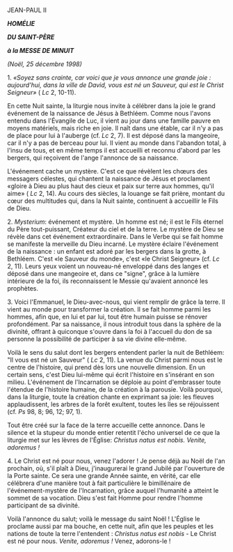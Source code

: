 JEAN-PAUL II


***HOMÉLIE***

***DU SAINT-PÈRE***

***à la MESSE DE MINUIT***

*(Noël, 25 décembre 1998)*

1\. *«Soyez sans crainte, car voici que je vous annonce une grande joie : aujourd'hui, dans la ville de David, vous est né un Sauveur, qui est le Christ Seigneur»* ( *Lc* 2, 10-11).

En cette Nuit sainte, la liturgie nous invite à célébrer dans la joie le grand événement de la naissance de Jésus à Bethléem. Comme nous l'avons entendu dans l'Évangile de Luc, il vient au jour dans une famille pauvre en moyens matériels, mais riche en joie. Il naît dans une étable, car il n'y a pas de place pour lui à l'auberge (cf. *Lc* 2, 7). Il est déposé dans la mangeoire, car il n'y a pas de berceau pour lui. Il vient au monde dans l'abandon total, à l'insu de tous, et en même temps il est accueilli et reconnu d'abord par les bergers, qui reçoivent de l'ange l'annonce de sa naissance.

L'événement cache un mystère. C'est ce que révèlent les chœurs des messagers célestes, qui chantent la naissance de Jésus et proclament «gloire à Dieu au plus haut des cieux et paix sur terre aux hommes, qu'il aime» ( *Lc* 2, 14). Au cours des siècles, la louange se fait prière, montant du cœur des multitudes qui, dans la Nuit sainte, continuent à accueillir le Fils de Dieu.

2\. *Mysterium*: événement et mystère. Un homme est né; il est le Fils éternel du Père tout-puissant, Créateur du ciel et de la terre. Le mystère de Dieu se révèle dans cet événement extraordinaire. Dans le Verbe qui se fait homme se manifeste la merveille du Dieu incarné. Le mystère éclaire l'événement de la naissance : un enfant est adoré par les bergers dans la grotte, à Bethléem. C'est «le Sauveur du monde», c'est «le Christ Seigneur» (cf. *Lc* 2, 11). Leurs yeux voient un nouveau-né enveloppé dans des langes et déposé dans une mangeoire et, dans ce "signe", grâce à la lumière intérieure de la foi, ils reconnaissent le Messie qu'avaient annoncé les prophètes.

3\. Voici l'Emmanuel, le Dieu-avec-nous, qui vient remplir de grâce la terre. Il vient au monde pour transformer la création. Il se fait homme parmi les hommes, afin que, en lui et par lui, tout être humain puisse se rénover profondément. Par sa naissance, il nous introduit tous dans la sphère de la divinité, offrant à quiconque s'ouvre dans la foi à l'accueil du don de sa personne la possibilité de participer à sa vie divine elle-même.

Voilà le sens du salut dont les bergers entendent parler la nuit de Bethléem: "Il vous est né un Sauveur" ( *Lc* 2, 11). La venue du Christ parmi nous est le centre de l'histoire, qui prend dès lors une nouvelle dimension. En un certain sens, c'est Dieu lui-même qui écrit l'histoire en s'insérant en son milieu. L'événement de l'Incarnation se déploie au point d'embrasser toute l'étendue de l'histoire humaine, de la création à la parousie. Voilà pourquoi, dans la liturgie, toute la création chante en exprimant sa joie: les fleuves applaudissent, les arbres de la forêt exultent, toutes les îles se réjouissent (cf. *Ps* 98, 8; 96, 12; 97, 1).

Tout être créé sur la face de la terre accueille cette annonce. Dans le silence et la stupeur du monde entier retentit l'écho universel de ce que la liturgie met sur les lèvres de l'Église: *Christus natus est nobis. Venite, adoremus !*

4\. Le Christ est né pour nous, venez l'adorer ! Je pense déjà au Noël de l'an prochain, où, s'il plaît à Dieu, j'inaugurerai le grand Jubilé par l'ouverture de la Porte sainte. Ce sera une grande Année sainte, en vérité, car elle célébrera d'une manière tout à fait particulière le bimillénaire de l'événement-mystère de l'Incarnation, grâce auquel l'humanité a atteint le sommet de sa vocation. Dieu s'est fait Homme pour rendre l'homme participant de sa divinité.

Voilà l'annonce du salut; voilà le message du saint Noël ! L'Église le proclame aussi par ma bouche, en cette nuit, afin que les peuples et les nations de toute la terre l'entendent : *Christus natus est nobis* \- Le Christ est né pour nous. *Venite, adoremus !* Venez, adorons-le !